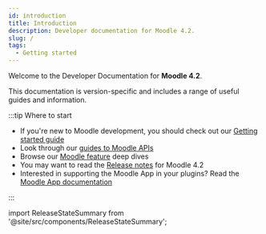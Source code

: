 ```yaml
---
id: introduction
title: Introduction
description: Developer documentation for Moodle 4.2.
slug: /
tags:
  - Getting started
---
```


Welcome to the Developer Documentation for **Moodle 4.2**.

This documentation is version-specific and includes a range of useful guides and information.

:::tip Where to start

- If you're new to Moodle development, you should check out our [Getting started guide](/general/development/gettingstarted)
- Look through our [guides to Moodle APIs](./apis.md)
- Browse our [Moodle feature](./guides.md) deep dives
- You may want to read the [Release notes](/general/releases/4.2) for Moodle 4.2
- Interested in supporting the Moodle App in your plugins? Read the [Moodle App documentation](/general/app)

:::

import ReleaseStateSummary from '@site/src/components/ReleaseStateSummary';

<ReleaseStateSummary releaseName="4.2" />

